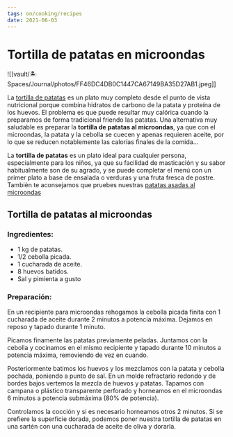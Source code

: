 ```yaml
---
tags: on/cooking/recipes
date: 2021-06-03
---
```

# Tortilla de patatas en microondas

![[vault/🏝 Spaces/Journal/photos/FF46DC4DB0C1447CA67149BA35D27AB1.jpeg]]

La [tortilla de patatas](https://www.pequerecetas.com/receta/tortilla-de-patatas/) es un plato muy completo desde el punto de vista nutricional porque combina hidratos de carbono de la patata y proteína de los huevos. El problema es que puede resultar muy calórica cuando la preparamos de forma tradicional friendo las patatas. Una alternativa muy saludable es preparar la ​**tortilla de patatas al microondas**​, ya que con el microondas, la patata y la cebolla se cuecen y apenas requieren aceite, por lo que se reducen notablemente las calorías finales de la comida…

La **tortilla de patatas** es un plato ideal para cualquier persona, especialmente para los niños, ya que su facilidad de masticación y su sabor habitualmente son de su agrado, y se puede completar el menú con un primer plato a base de ensalada o verduras y una fruta fresca de postre. También te aconsejamos que pruebes nuestras  [patatas asadas al microondas](https://www.pequerecetas.com/receta/patatas-asadas-microondas/)


## Tortilla de patatas al microondas
### Ingredientes:
- 1 kg de patatas.
- 1/2 cebolla picada.
- 1 cucharada de aceite.
- 8 huevos batidos.
- Sal y pimienta a gusto
### Preparación:
En un recipiente para microondas rehogamos la cebolla picada finita con 1 cucharada de aceite durante 2 minutos a potencia máxima. Dejamos en reposo y tapado durante 1 minuto.

Picamos finamente las patatas previamente peladas. Juntamos con la cebolla y cocinamos en el mismo recipiente y tapado durante 10 minutos a potencia máxima, removiendo de vez en cuando.

Posteriormente batimos los huevos y los mezclamos con la patata y cebolla pochada, poniendo a punto de sal. En un molde refractario redondo y de bordes bajos vertemos la mezcla de huevos y patatas. Tapamos con campana o plástico transparente perforado y horneamos en el microondas 6 minutos a potencia submáxima (80% de potencia).

Controlamos la cocción y si es necesario horneamos otros 2 minutos. Si se prefiere la superficie dorada, podemos poner nuestra tortilla de patatas en una sartén con una cucharada de aceite de oliva y dorarla.
